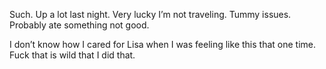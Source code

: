 Such. Up a lot last night. Very lucky I’m not traveling. Tummy issues. Probably ate something not good. 

I don’t know how I cared for Lisa when I was feeling like this that one time. Fuck that is wild that I did that.